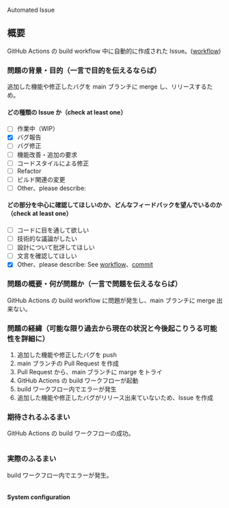 Automated Issue

## 概要

<!-- Issueタイトルの日訳プラスアルファ -->

GitHub Actions の build workflow 中に自動的に作成された Issue。([workflow](#workflow))

### 問題の背景・目的（一言で目的を伝えるならば）

<!-- 何ができるように or できないようになるのか（2、3行） -->

追加した機能や修正したバグを main ブランチに merge し、リリースするため。

#### どの種類の Issue か（check at least one）

- [ ] 作業中（WIP）
- [x] バグ報告
- [ ] バグ修正
- [ ] 機能改善・追加の要求
- [ ] コードスタイルによる修正
- [ ] Refactor
- [ ] ビルド関連の変更
- [ ] Other、please describe:

#### どの部分を中心に確認してほしいのか、どんなフィードバックを望んでいるのか（check at least one）

- [ ] コードに目を通して欲しい
- [ ] 技術的な議論がしたい
- [ ] 設計について批評してほしい
- [ ] 文言を確認してほしい
- [x] Other、please describe: See [workflow](#workflow)、[commit](#commit)

### 問題の概要・何が問題か（一言で問題を伝えるならば）

GitHub Actions の build workflow に問題が発生し、main ブランチに merge 出来ない。

### 問題の経緯（可能な限り過去から現在の状況と今後起こりうる可能性を詳細に）

1. 追加した機能や修正したバグを push
1. main ブランチの Pull Request を作成
1. Pull Request から、main ブランチに marge をトライ
1. GitHub Actions の build ワークフローが起動
1. build ワークフロー内でエラーが発生
1. 追加した機能や修正したバグがリリース出来ていないため、Issue を作成

### 期待されるふるまい

GitHub Actions の build ワークフローの成功。

```

```

### 実際のふるまい

build ワークフロー内でエラーが発生。

```

```

#### System configuration

<!--

## for Mac

```zsh
sw_vers -productName | xargs -I {} echo '- OS: '{}
sw_vers -productVersion | xargs -I {} echo '- OS version: '{}
node -v | xargs -I {} echo '- Node.js version: '{}
npm -v | xargs -I {} echo '- npm version: '{}
```

## for Ubuntu

```zsh
cat /etc/os-release | grep ^ID= | sed -E 's/ID=//g' | xargs -I {} echo '- OS: '{}
cat /etc/os-release | grep ^VERSION_ID= | sed -E 's/VERSION_ID=//g; s/\"//g' | xargs -I {} echo '- OS version: '{}
node -v | xargs -I {} echo '- Node.js version: '{}
npm -v | xargs -I {} echo '- npm version: '{}
```

-->
